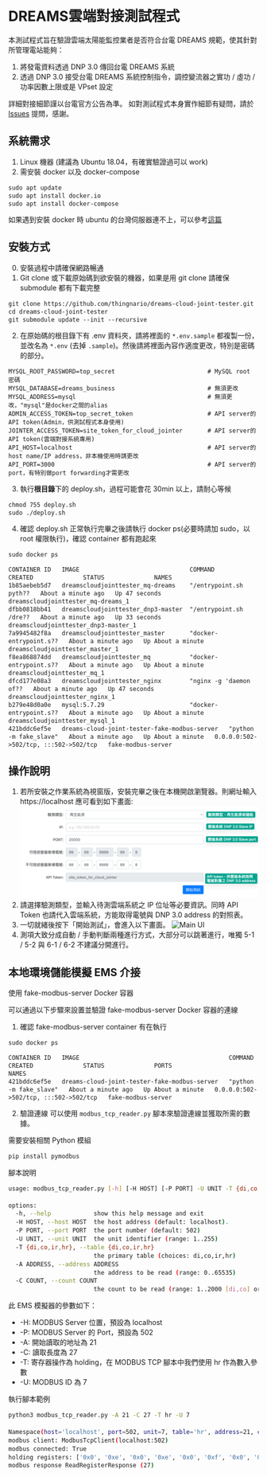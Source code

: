 # DREAMS雲端對接測試程式

本測試程式旨在驗證雲端太陽能監控業者是否符合台電 DREAMS 規範，使其針對所管理電站能夠：
1. 將發電資料透過 DNP 3.0 傳回台電 DREAMS 系統
2. 透過 DNP 3.0 接受台電 DREAMS 系統控制指令，調控變流器之實功 / 虛功 / 功率因數上限或是 VPset 設定

詳細對接細節謹以台電官方公告為準。
如對測試程式本身實作細節有疑問，請於 [Issues](https://github.com/thingnario/dreams-cloud-joint-tester/issues) 提問，感謝。

## 系統需求
1. Linux 機器 (建議為 Ubuntu 18.04，有確實驗證過可以 work)
2. 需安裝 docker 以及 docker-compose
```
sudo apt update
sudo apt install docker.io
sudo apt install docker-compose
```
如果遇到安裝 docker 時 ubuntu 的台灣伺服器連不上，可以參考[這篇](https://dexter7311.pixnet.net/blog/post/27261462)

## 安裝方式
0. 安裝過程中請確保網路暢通
1. Git clone 或下載原始碼到欲安裝的機器，如果是用 git clone 請確保 submodule 都有下載完整
```
git clone https://github.com/thingnario/dreams-cloud-joint-tester.git
cd dreams-cloud-joint-tester
git submodule update --init --recursive
```
2. 在原始碼的根目錄下有 .env 資料夾，請將裡面的 `*.env.sample` 都複製一份，並改名為 `*.env` (去掉 `.sample`)。然後請將裡面內容作適度更改，特別是密碼的部分。
```
MYSQL_ROOT_PASSWORD=top_secret                          # MySQL root 密碼
MYSQL_DATABASE=dreams_business                          # 無須更改
MYSQL_ADDRESS=mysql                                     # 無須更改，"mysql"是docker之間的alias
ADMIN_ACCESS_TOKEN=top_secret_token                     # API server的API token(Admin，供測試程式本身使用)
JOINTER_ACCESS_TOKEN=site_token_for_cloud_jointer       # API server的API token(雲端對接系統專用)
API_HOST=localhost                                      # API server的host name/IP address，非本機使用時請更改
API_PORT=3000                                           # API server的port，有特別做port forwarding才需更改
```
3. 執行**根目錄**下的 deploy.sh，過程可能會花 30min 以上，請耐心等候
```
chmod 755 deploy.sh
sudo ./deploy.sh
```
4. 確認 deploy.sh 正常執行完畢之後請執行 docker ps(必要時請加 sudo，以 root 權限執行)，確認 container 都有跑起來
```
sudo docker ps
```
```
CONTAINER ID   IMAGE                               COMMAND                  CREATED              STATUS              NAMES
1b85aebeb5d7   dreamscloudjointtester_mq-dreams    "/entrypoint.sh pyth??   About a minute ago   Up 47 seconds       dreamscloudjointtester_mq-dreams_1
dfbb0818bb41   dreamscloudjointtester_dnp3-master  "/entrypoint.sh /dre??   About a minute ago   Up 33 seconds       dreamscloudjointtester_dnp3-master_1
7a9945482f8a   dreamscloudjointtester_master       "docker-entrypoint.s??   About a minute ago   Up About a minute   dreamscloudjointtester_master_1
f8ea868874dd   dreamscloudjointtester_mq           "docker-entrypoint.s??   About a minute ago   Up About a minute   dreamscloudjointtester_mq_1
dfcd177e08a3   dreamscloudjointtester_nginx        "nginx -g 'daemon of??   About a minute ago   Up 47 seconds       dreamscloudjointtester_nginx_1
b279e48d0a0e   mysql:5.7.29                        "docker-entrypoint.s??   About a minute ago   Up About a minute   dreamscloudjointtester_mysql_1
421bddc6ef5e   dreams-cloud-joint-tester-fake-modbus-server   "python -m fake_slave"   About a minute ago   Up About a minute   0.0.0.0:502->502/tcp, :::502->502/tcp   fake-modbus-server
```

## 操作說明
1. 若所安裝之作業系統為視窗版，安裝完畢之後在本機開啟瀏覽器。則網址輸入 https://localhost 應可看到如下畫面:
![Entrance](./imgs/entrance.png)
2. 請選擇驗測類型，並輸入待測雲端系統之 IP 位址等必要資訊。同時 API Token 也請代入雲端系統，方能取得電號與 DNP 3.0 address 的對照表。
3. 一切就緒後按下「開始測試」，會進入以下畫面。
![Main UI](./imgs/main_ui.png)
4. 測項大致分成自動 / 手動判斷兩種進行方式，大部分可以跳著進行，唯獨 5-1 / 5-2 與 6-1 / 6-2 不建議分開進行。


## 本地環境儲能模擬 EMS 介接

使用 fake-modbus-server Docker 容器

可以通過以下步驟來設置並驗證 fake-modbus-server Docker 容器的連線

1. 確認 fake-modbus-server container 有在執行
```
sudo docker ps
```
```
CONTAINER ID   IMAGE                                          COMMAND                  CREATED              STATUS              PORTS                                   NAMES
421bddc6ef5e   dreams-cloud-joint-tester-fake-modbus-server   "python -m fake_slave"   About a minute ago   Up About a minute   0.0.0.0:502->502/tcp, :::502->502/tcp   fake-modbus-server
```

2. 驗證連線
可以使用 `modbus_tcp_reader.py` 腳本來驗證連線並獲取所需的數據。

需要安裝相關 Python 模組
```sh
pip install pymodbus
```

腳本說明
```sh
usage: modbus_tcp_reader.py [-h] [-H HOST] [-P PORT] -U UNIT -T {di,co,ir,hr} -A ADDRESS -C COUNT

options:
  -h, --help            show this help message and exit
  -H HOST, --host HOST  the host address (default: localhost).
  -P PORT, --port PORT  the port number (default: 502)
  -U UNIT, --unit UNIT  the unit identifier (range: 1..255)
  -T {di,co,ir,hr}, --table {di,co,ir,hr}
                        the primary table (choices: di,co,ir,hr)
  -A ADDRESS, --address ADDRESS
                        the address to be read (range: 0..65535)
  -C COUNT, --count COUNT
                        the count to be read (range: 1..2000 [di,co] or 1..125 [ir,hr]
```

此 EMS 模擬器的參數如下：

- -H: MODBUS Server 位置，預設為 localhost
- -P: MODBUS Server 的 Port，預設為 502
- -A: 開始讀取的地址為 21
- -C: 讀取長度為 27
- -T: 寄存器操作為 holding，在 MODBUS TCP 腳本中我們使用 hr 作為數入參數
- -U: MODBUS ID 為 7

執行腳本範例
```sh
python3 modbus_tcp_reader.py -A 21 -C 27 -T hr -U 7

Namespace(host='localhost', port=502, unit=7, table='hr', address=21, count=27)
modbus client: ModbusTcpClient(localhost:502)
modbus connected: True
holding registers: ['0x0', '0xe', '0x0', '0xe', '0x0', '0xf', '0x0', '0x0', '0x11', '0xf93e', '0x11', '0xeb49', '0x11', '0xf10a', '0xffff', '0xfff1', '0x0', '0x19', '0x33', '0x258', '0x1', '0x5923', '0x0', '0xcf72', '0x0', '0xbd', '0x13']
modbus response ReadRegisterResponse (27)
```

